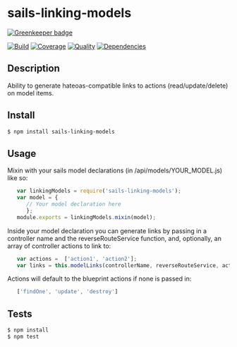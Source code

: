 # sails-linking-models

[![Greenkeeper badge](https://badges.greenkeeper.io/chrisns/sails-linking-models.svg)](https://greenkeeper.io/)

[![Build](https://travis-ci.org/chrisns/sails-linking-models.png)](https://travis-ci.org/chrisns/sails-linking-models)
[![Coverage](https://coveralls.io/repos/chrisns/sails-linking-models/badge.png)](https://coveralls.io/r/chrisns/sails-linking-models)
[![Quality](https://codeclimate.com/github/chrisns/sails-linking-models.png)](https://codeclimate.com/github/chrisns/sails-linking-models)
[![Dependencies](https://david-dm.org/chrisns/sails-linking-models.png)](https://david-dm.org/chrisns/sails-linking-models)

## Description

Ability to generate hateoas-compatible links to actions (read/update/delete) on model items.

## Install

```bash
$ npm install sails-linking-models
```

## Usage
Mixin with your sails model declarations (in /api/models/YOUR_MODEL.js) like so:

```js
   var linkingModels = require('sails-linking-models');
   var model = {
      // Your model declaration here
      };
   module.exports = linkingModels.mixin(model);
```

Inside your model declaration you can generate links by passing in a controller name and the 
reverseRouteService function, and, optionally, an array of controller actions to link to:

```js
   var actions =  ['action1', 'action2']; 
   var links = this.modelLinks(controllerName, reverseRouteService, actions);
```

Actions will default to the blueprint actions if none is passed in: 

```js
   ['findOne', 'update', 'destroy']
```


## Tests

```bash
$ npm install
$ npm test
```
